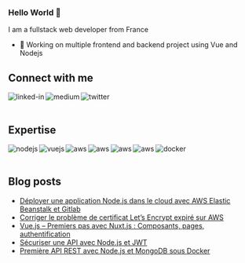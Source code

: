 ### Hello World 👋

I am a fullstack web developer from France
- 🔭 Working on multiple frontend and backend project using Vue and Nodejs


## Connect with me

[<img align="left" alt="linked-in" src="https://img.shields.io/badge/linkedin-%230077B5.svg?&style=for-the-badge&logo=linkedin&logoColor=white" />](https://www.linkedin.com/in/samuel-besnier/)

[<img align="left" alt="medium" src="https://img.shields.io/badge/medium-%2312100E.svg?&style=for-the-badge&logo=medium&logoColor=white" />](https://medium.com/@sbesnier1901)

[<img align="left" alt="twitter" src="https://img.shields.io/badge/twitter-%231DA1F2.svg?&style=for-the-badge&logo=twitter&logoColor=white" />](https://twitter.com/SamBesnier)
<br/>
<br/>
## Expertise

[<img align="left" alt="nodejs" src="https://img.shields.io/badge/node.js%20-%2343853D.svg?&style=for-the-badge&logo=node.js&logoColor=white" />](#)
[<img align="left" alt="vuejs" src="https://img.shields.io/badge/vue.js%20-%88232F3E?&style=for-the-badge&logo=vue.js&logoColor=white" />](#)
[<img align="left" alt="aws" src="https://img.shields.io/badge/Amazon%20AWS-%23232F3E?logo=amazon-aws&logoColor=white&style=for-the-badge" />](#)
[<img align="left" alt="aws" src="https://img.shields.io/badge/PHP%20-%23232F3E?logo=php&logoColor=white&style=for-the-badge" />](#)
[<img align="left" alt="aws" src="https://img.shields.io/badge/Mysql%20-%23232F3E?logo=mysql&logoColor=white&style=for-the-badge" />](#)
[<img align="left" alt="aws" src="https://img.shields.io/badge/c++%20-%230077B5?logo=cplusplus&logoColor=white&style=for-the-badge" />](#)
[<img align="left" alt="docker" src="https://img.shields.io/badge/docker%20-%230077B5?logo=docker&logoColor=white&style=for-the-badge" />](#)
<br/>
<br/>

## Blog posts
<!-- BLOG-POST-LIST:START -->
- [Déployer une application Node.js dans le cloud avec AWS Elastic Beanstalk et Gitlab](https://medium.com/@sbesnier1901/d%C3%A9ployer-une-application-node-js-dans-le-cloud-avec-aws-elastic-beanstalk-et-gitlab-1a86ff1c246f?source=rss-ee9d34e9c8eb------2)
- [Corriger le problème de certificat Let’s Encrypt expiré sur AWS](https://medium.com/@sbesnier1901/corriger-le-probl%C3%A8me-de-certificat-lets-encrypt-expir%C3%A9-sur-aws-ecef04e9248d?source=rss-ee9d34e9c8eb------2)
- [Vue.js – Premiers pas avec Nuxt.js : Composants, pages, authentification](https://medium.com/@sbesnier1901/vue-js-premiers-pas-avec-nuxt-js-composants-pages-authentification-9e9ebb5290c5?source=rss-ee9d34e9c8eb------2)
- [Sécuriser une API avec Node.js et JWT](https://medium.com/@sbesnier1901/s%C3%A9curiser-une-api-avec-node-js-et-jwt-15e14d9df109?source=rss-ee9d34e9c8eb------2)
- [Première API REST avec Node.js et MongoDB sous Docker](https://medium.com/@sbesnier1901/premi%C3%A8re-api-rest-avec-node-js-et-mongodb-sous-docker-884bda9d8e07?source=rss-ee9d34e9c8eb------2)
<!-- BLOG-POST-LIST:END -->

<!--
**sambesnier/sambesnier** is a ✨ _special_ ✨ repository because its `README.md` (this file) appears on your GitHub profile.

Here are some ideas to get you started:

- 🔭 I’m currently working on ...
- 🌱 I’m currently learning ...
- 👯 I’m looking to collaborate on ...
- 🤔 I’m looking for help with ...
- 💬 Ask me about ...
- 📫 How to reach me: ...
- 😄 Pronouns: ...
- ⚡ Fun fact: ...
-->
